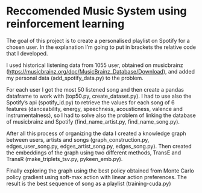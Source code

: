 # Reccomended Music System using reinforcement learning
The goal of this project is to create a personalised playlist on Spotify for a chosen user. In the explanation I’m going to put in brackets the relative code that I developed.

I used historical listening data from 1055 user, obtained on musicbrainz (https://musicbrainz.org/doc/MusicBrainz_Database/Download), and added my personal data (add_spotify_data.py) to the problem. 

For each user I got the most 50 listened song and then create a  pandas dataframe to work with (top50.py, create_dataset.py). I had to use also the Spotify’s api (spotify_id.py)  to retrieve the values for each song of 6 features (danceability, energy, speechness, acousticness, valence and instrumentalness), so I had to solve also the problem of linking the database of musicbrainz and Spotify (find_name_artist.py, find_name_song.py). 

After all this process of organizing the data I created a knowledge graph between users, artists and songs (graph_construction.py, edges_user_song.py, edges_artist_song.py, edges_song.py). Then created the embeddings of the graph using two different methods, TransE and TransR (make_triplets_tsv.py, pykeen_emb.py).

Finally exploring the graph using the best policy obtained from Monte Carlo policy gradient using soft-max action with linear action preferences. The result is the best sequence of song as a playlist (training-cuda.py)
